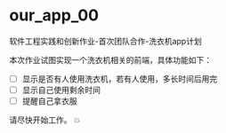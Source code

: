 # our_app_00
软件工程实践和创新作业-首次团队合作-洗衣机app计划

本次作业试图实现一个洗衣机相关的前端，具体功能如下：

- [ ] 显示是否有人使用洗衣机，若有人使用，多长时间后用完
- [ ] 显示自己使用剩余时间
- [ ] 提醒自己拿衣服

请尽快开始工作。 :boom: